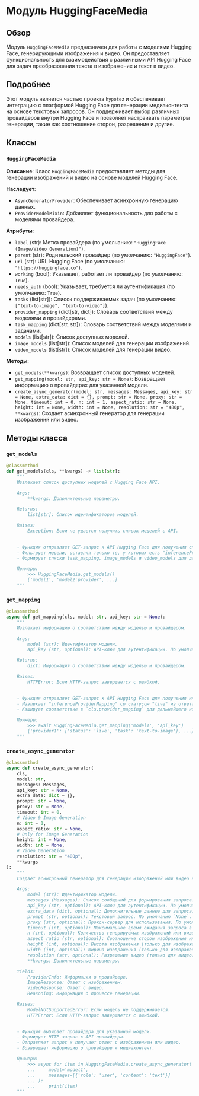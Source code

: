 # Модуль HuggingFaceMedia

## Обзор

Модуль `HuggingFaceMedia` предназначен для работы с моделями Hugging Face, генерирующими изображения и видео. Он предоставляет функциональность для взаимодействия с различными API Hugging Face для задач преобразования текста в изображение и текст в видео.

## Подробнее

Этот модуль является частью проекта `hypotez` и обеспечивает интеграцию с платформой Hugging Face для генерации медиаконтента на основе текстовых запросов. Он поддерживает выбор различных провайдеров внутри Hugging Face и позволяет настраивать параметры генерации, такие как соотношение сторон, разрешение и другие.

## Классы

### `HuggingFaceMedia`

**Описание**: Класс `HuggingFaceMedia` предоставляет методы для генерации изображений и видео на основе моделей Hugging Face.

**Наследует**:
- `AsyncGeneratorProvider`: Обеспечивает асинхронную генерацию данных.
- `ProviderModelMixin`: Добавляет функциональность для работы с моделями провайдера.

**Атрибуты**:
- `label` (str): Метка провайдера (по умолчанию: `"HuggingFace (Image/Video Generation)"`).
- `parent` (str): Родительский провайдер (по умолчанию: `"HuggingFace"`).
- `url` (str): URL Hugging Face (по умолчанию: `"https://huggingface.co"`).
- `working` (bool): Указывает, работает ли провайдер (по умолчанию: `True`).
- `needs_auth` (bool): Указывает, требуется ли аутентификация (по умолчанию: `True`).
- `tasks` (list[str]): Список поддерживаемых задач (по умолчанию: `["text-to-image", "text-to-video"]`).
- `provider_mapping` (dict[str, dict]): Словарь соответствий между моделями и провайдерами.
- `task_mapping` (dict[str, str]): Словарь соответствий между моделями и задачами.
- `models` (list[str]): Список доступных моделей.
- `image_models` (list[str]): Список моделей для генерации изображений.
- `video_models` (list[str]): Список моделей для генерации видео.

**Методы**:
- `get_models(**kwargs)`: Возвращает список доступных моделей.
- `get_mapping(model: str, api_key: str = None)`: Возвращает информацию о провайдерах для указанной модели.
- `create_async_generator(model: str, messages: Messages, api_key: str = None, extra_data: dict = {}, prompt: str = None, proxy: str = None, timeout: int = 0, n: int = 1, aspect_ratio: str = None, height: int = None, width: int = None, resolution: str = "480p", **kwargs)`: Создает асинхронный генератор для генерации изображений или видео.

## Методы класса

### `get_models`

```python
@classmethod
def get_models(cls, **kwargs) -> list[str]:
    """
    Извлекает список доступных моделей с Hugging Face API.

    Args:
        **kwargs: Дополнительные параметры.

    Returns:
        list[str]: Список идентификаторов моделей.

    Raises:
        Exception: Если не удается получить список моделей с API.

    
    - Функция отправляет GET-запрос к API Hugging Face для получения списка моделей.
    - Фильтрует модели, оставляя только те, у которых есть "inferenceProviderMapping" со статусом "live" и задачей "text-to-image" или "text-to-video".
    - Формирует списки task_mapping, image_models и video_models для дальнейшего использования.

    Примеры:
        >>> HuggingFaceMedia.get_models()
        ['model1', 'model2:provider', ...]
    """
```

### `get_mapping`

```python
@classmethod
async def get_mapping(cls, model: str, api_key: str = None):
    """
    Извлекает информацию о соответствии между моделью и провайдером.

    Args:
        model (str): Идентификатор модели.
        api_key (str, optional): API-ключ для аутентификации. По умолчанию `None`.

    Returns:
        dict: Информация о соответствии между моделью и провайдером.

    Raises:
        HTTPError: Если HTTP-запрос завершается с ошибкой.

    
    - Функция отправляет GET-запрос к API Hugging Face для получения информации о модели.
    - Извлекает "inferenceProviderMapping" со статусом "live" из ответа API.
    - Кэширует соответствие в `cls.provider_mapping` для дальнейшего использования.

    Примеры:
        >>> await HuggingFaceMedia.get_mapping('model1', 'api_key')
        {'provider1': {'status': 'live', 'task': 'text-to-image'}, ...}
    """
```

### `create_async_generator`

```python
@classmethod
async def create_async_generator(
    cls,
    model: str,
    messages: Messages,
    api_key: str = None,
    extra_data: dict = {},
    prompt: str = None,
    proxy: str = None,
    timeout: int = 0,
    # Video & Image Generation
    n: int = 1,
    aspect_ratio: str = None,
    # Only for Image Generation
    height: int = None,
    width: int = None,
    # Video Generation
    resolution: str = "480p",
    **kwargs
):
    """
    Создает асинхронный генератор для генерации изображений или видео на основе текстового запроса.

    Args:
        model (str): Идентификатор модели.
        messages (Messages): Список сообщений для формирования запроса.
        api_key (str, optional): API-ключ для аутентификации. По умолчанию `None`.
        extra_data (dict, optional): Дополнительные данные для запроса. По умолчанию `{}`.
        prompt (str, optional): Текстовый запрос. По умолчанию `None`.
        proxy (str, optional): Прокси-сервер для использования. По умолчанию `None`.
        timeout (int, optional): Максимальное время ожидания запроса в секундах. По умолчанию `0`.
        n (int, optional): Количество генерируемых изображений или видео. По умолчанию `1`.
        aspect_ratio (str, optional): Соотношение сторон изображения или видео. По умолчанию `None`.
        height (int, optional): Высота изображения (только для изображений). По умолчанию `None`.
        width (int, optional): Ширина изображения (только для изображений). По умолчанию `None`.
        resolution (str, optional): Разрешение видео (только для видео). По умолчанию `"480p"`.
        **kwargs: Дополнительные параметры.

    Yields:
        ProviderInfo: Информация о провайдере.
        ImageResponse: Ответ с изображением.
        VideoResponse: Ответ с видео.
        Reasoning: Информация о процессе генерации.

    Raises:
        ModelNotSupportedError: Если модель не поддерживается.
        HTTPError: Если HTTP-запрос завершается с ошибкой.

    
    - Функция выбирает провайдера для указанной модели.
    - Формирует HTTP-запрос к API провайдера.
    - Отправляет запрос и получает ответ с изображением или видео.
    - Возвращает информацию о провайдере и медиаконтент.

    Примеры:
        >>> async for item in HuggingFaceMedia.create_async_generator(
        ...     model='model1',
        ...     messages=[{'role': 'user', 'content': 'text'}]
        ... ):
        ...     print(item)
    """